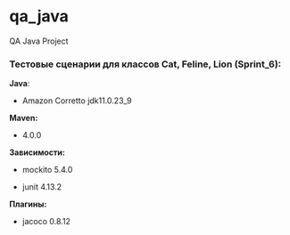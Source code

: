 # qa_java
QA Java Project

### Тестовые сценарии для классов Cat, Feline, Lion (Sprint_6):


**Java**:

- Amazon Corretto jdk11.0.23_9

**Maven:**

- 4.0.0


**Зависимости:**

- mockito 5.4.0

- junit 4.13.2

**Плагины:**

- jacoco 0.8.12